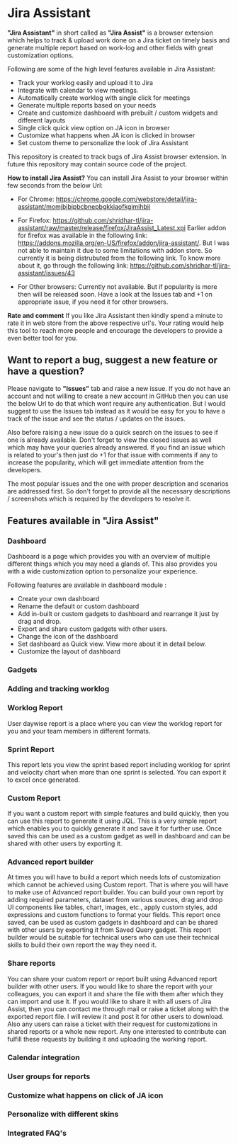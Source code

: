 # Jira Assistant

**"Jira Assistant"** in short called as **"Jira Assist"** is a browser extension which helps to track & upload work done on a Jira ticket on timely basis and generate multiple report based on work-log and other fields with great customization options.

Following are some of the high level features available in Jira Assistant:  
-   Track your worklog easily and upload it to Jira
-   Integrate with calendar to view meetings.
-   Automatically create worklog with single click for meetings
-   Generate multiple reports based on your needs
-   Create and customize dashboard with prebuilt / custom widgets and different layouts
-   Single click quick view option on JA icon in browser
-   Customize what happens when JA icon is clicked in browser
-   Set custom theme to personalize the look of Jira Assistant

This repository is created to track bugs of Jira Assist browser extension. In future this repository may contain source code of the project.

**How to install Jira Assist?**
You can install Jira Assist to your browser within few seconds from the below Url:
- For Chrome: https://chrome.google.com/webstore/detail/jira-assistant/momjbjbjpbcbnepbgkkiaofkgimihbii
- For Firefox: https://github.com/shridhar-tl/jira-assistant/raw/master/release/firefox/JiraAssist_Latest.xpi
Earlier addon for firefox was available in the following link: https://addons.mozilla.org/en-US/firefox/addon/jira-assistant/. But I was not able to maintain it due to some limitations with addon store. So currently it is being distrubuted from the following link. To know more about it, go through the following link: https://github.com/shridhar-tl/jira-assistant/issues/43

- For Other browsers: Currently not available. But if popularity is more then will be released soon. Have a look at the Issues tab and +1 on appropriate issue, if you need it for other browsers.

**Rate and comment**
If you like Jira Assistant then kindly spend a minute to rate it in web store from the above respective url's. Your rating would help this tool to reach more people and encourage the developers to provide a even better tool for you.

## Want to report a bug, suggest a new feature or have a question?
Please navigate to **"Issues"** tab and raise a new issue. If you do not have an account and not willing to create a new account in GitHub then you can use the below Url to do that which wont require any authentication. But I would suggest to use the Issues tab instead as it would be easy for you to have a track of the issue and see the status / updates on the issues.

Also before raising a new issue do a quick search on the issues to see if one is already available. Don't forget to view the closed issues as well which may have your queries already answered. If you find an issue which is related to your's then just do +1 for that issue with comments if any to increase the popularity, which will get immediate attention from the developers.

The most popular issues and the one with proper description and scenarios are addressed first. So don't forget to provide all the necessary descriptions / screenshots which is required by the developers to resolve it.

## Features available in "Jira Assist"

### Dashboard
Dashboard is a page which provides you with an overview of multiple different things which you may need a glands of. This also provides you with a wide customization option to personalize your experience.

Following features are available in dashboard module :
-   Create your own dashboard
-   Rename the default or custom dashboard
-   Add in-built or custom gadgets to dashboard and rearrange it just by drag and drop.
-   Export and share custom gadgets with other users.
-   Change the icon of the dashboard
-   Set dashboard as Quick view. View more about it in detail below.
-   Customize the layout of dashboard

### Gadgets
### Adding and tracking worklog
### Worklog Report
User daywise report is a place where you can view the worklog report for you and your team members in different formats.

### Sprint Report
This report lets you view the sprint based report including worklog for sprint and velocity chart when more than one sprint is selected. You can export it to excel once generated.

### Custom Report
If you want a custom report with simple features and build quickly, then you can use this report to generate it using JQL. This is a very simple report which enables you to quickly generate it and save it for further use. Once saved this can be used as a custom gadget as well in dashboard and can be shared with other users by exporting it.

### Advanced report builder
At times you will have to build a report which needs lots of customization which cannot be achieved using Custom report. That is where you will have to make use of Advanced report builder. You can build your own report by adding required parameters, dataset from various sources, drag and drop UI components like tables, chart, images, etc., apply custom styles, add expressions and custom functions to format your fields. This report once saved, can be used as custom gadgets in dashboard and can be shared with other users by exporting it from Saved Query gadget. This report builder would be suitable for technical users who can use their technical skills to build their own report the way they need it.

### Share reports
You can share your custom report or report built using Advanced report builder with other users. If you would like to share the report with your colleagues, you can export it and share the file with them after which they can import and use it. If you would like to share it with all users of Jira Assist, then you can contact me through mail or raise a ticket along with the exported report file. I will review it and post it for other users to download. Also any users can raise a ticket with their request for customizations in shared reports or a whole new report. Any one interested to contribute can fulfill these requests by building it and uploading the working report.

### Calendar integration
### User groups for reports
### Customize what happens on click of JA icon
### Personalize with different skins
### Integrated FAQ's
